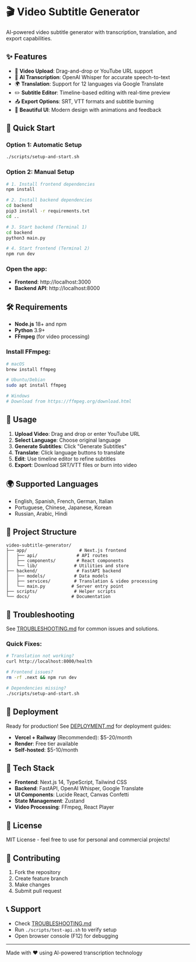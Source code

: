 # 🎬 Video Subtitle Generator

AI-powered video subtitle generator with transcription, translation, and export capabilities.

## ✨ Features

- 🎥 **Video Upload**: Drag-and-drop or YouTube URL support
- 🤖 **AI Transcription**: OpenAI Whisper for accurate speech-to-text
- 🌍 **Translation**: Support for 12 languages via Google Translate
- ✏️ **Subtitle Editor**: Timeline-based editing with real-time preview
- 📤 **Export Options**: SRT, VTT formats and subtitle burning
- 🎊 **Beautiful UI**: Modern design with animations and feedback

## 🚀 Quick Start

### Option 1: Automatic Setup
```bash
./scripts/setup-and-start.sh
```

### Option 2: Manual Setup
```bash
# 1. Install frontend dependencies
npm install

# 2. Install backend dependencies
cd backend
pip3 install -r requirements.txt
cd ..

# 3. Start backend (Terminal 1)
cd backend
python3 main.py

# 4. Start frontend (Terminal 2)
npm run dev
```

### Open the app:
- **Frontend**: http://localhost:3000
- **Backend API**: http://localhost:8000

## 🛠️ Requirements

- **Node.js** 18+ and npm
- **Python** 3.9+
- **FFmpeg** (for video processing)

### Install FFmpeg:
```bash
# macOS
brew install ffmpeg

# Ubuntu/Debian
sudo apt install ffmpeg

# Windows
# Download from https://ffmpeg.org/download.html
```

## 🎯 Usage

1. **Upload Video**: Drag and drop or enter YouTube URL
2. **Select Language**: Choose original language
3. **Generate Subtitles**: Click "Generate Subtitles"
4. **Translate**: Click language buttons to translate
5. **Edit**: Use timeline editor to refine subtitles
6. **Export**: Download SRT/VTT files or burn into video

## 🌍 Supported Languages

- English, Spanish, French, German, Italian
- Portuguese, Chinese, Japanese, Korean
- Russian, Arabic, Hindi

## 📁 Project Structure

```
video-subtitle-generator/
├── app/                    # Next.js frontend
│   ├── api/               # API routes
│   ├── components/        # React components
│   └── lib/              # Utilities and store
├── backend/               # FastAPI backend
│   ├── models/           # Data models
│   ├── services/         # Translation & video processing
│   └── main.py          # Server entry point
├── scripts/              # Helper scripts
└── docs/                # Documentation
```

## 🔧 Troubleshooting

See [TROUBLESHOOTING.md](./TROUBLESHOOTING.md) for common issues and solutions.

### Quick Fixes:
```bash
# Translation not working?
curl http://localhost:8000/health

# Frontend issues?
rm -rf .next && npm run dev

# Dependencies missing?
./scripts/setup-and-start.sh
```

## 🚀 Deployment

Ready for production! See [DEPLOYMENT.md](./DEPLOYMENT.md) for deployment guides:

- **Vercel + Railway** (Recommended): $5-20/month
- **Render**: Free tier available
- **Self-hosted**: $5-10/month

## 🎨 Tech Stack

- **Frontend**: Next.js 14, TypeScript, Tailwind CSS
- **Backend**: FastAPI, OpenAI Whisper, Google Translate
- **UI Components**: Lucide React, Canvas Confetti
- **State Management**: Zustand
- **Video Processing**: FFmpeg, React Player

## 📝 License

MIT License - feel free to use for personal and commercial projects!

## 🤝 Contributing

1. Fork the repository
2. Create feature branch
3. Make changes
4. Submit pull request

## 📞 Support

- Check [TROUBLESHOOTING.md](./TROUBLESHOOTING.md)
- Run `./scripts/test-api.sh` to verify setup
- Open browser console (F12) for debugging

---

Made with ❤️ using AI-powered transcription technology 